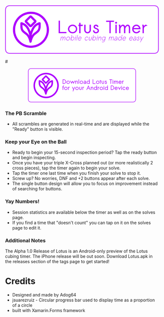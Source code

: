 <p align="center">
    <img src="https://github.com/Adog64/Lotus-Mobile/blob/master/LotusTitleIcon.png">
</p>
#

<p align="center">
    <a href="https://github.com/Adog64/Lotus-Mobile/releases/download/v1.2-alpha/Lotus.apk"><img src="https://github.com/Adog64/Lotus-Mobile/blob/master/AndroidDownloadIcon.png"></a>
</p>

### The PB Scramble

- All scrambles are generated in real-time and are displayed while the "Ready" button is visible. 

### Keep your Eye on the Ball

- Ready to begin your 15-second inspection period? Tap the ready button and begin inspecting. 
- Once you have your triple X-Cross planned out (or more realistically 2 cross pieces), tap the timer again to begin your solve.
- Tap the timer one last time when you finish your solve to stop it.
- Screw up? No worries, DNF and +2 buttons appear after each solve.
- The single button design will allow you to focus on improvement instead of searching for buttons.

### Yay Numbers!
- Session statistics are available below the timer as well as on the solves page.
- If you find a time that "doesn't count" you can tap on it on the solves page to edit it.

### Additional Notes
The Alpha 1.0 Release of Lotus is an Android-only preview of the Lotus cubing timer. The iPhone release will be out soon. 
Download Lotus.apk in the releases section of the tags page to get started!

# Credits
- Designed and made by Adog64
- jsuarezruiz - Circular progress bar used to display time as a proportion of a circle
- built with Xamarin.Forms framework
